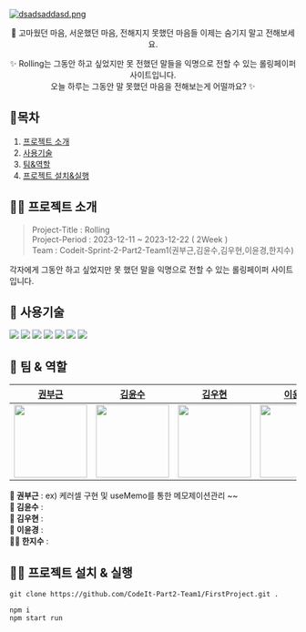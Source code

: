 [![dsadsaddasd.png](https://i.postimg.cc/HW3pqp8Q/dsadsaddasd.png)](https://postimg.cc/G98wYnQ2)
<p align="center">💌 고마웠던 마음, 서운했던 마음, 전해지지 못했던 마음들 이제는 숨기지 말고 전해보세요.</p> 
<p align="center" color="#ccc">✨ Rolling는 그동안 하고 싶었지만 못 전했던 말들을 익명으로 전할 수 있는 롤링페이퍼 사이트입니다. <br/> 오늘 하루는 그동안 말 못했던 마음을 전해보는게 어떨까요? ✨</p> 

## 📘목차

1. [프로젝트 소개](#프로젝트-소개)
2. [사용기술](#사용기술)
3. [팀&역할](#팀--역할)
4. [프로젝트 설치&실행](#프로젝트-설치--실행)

## 🧑‍💻 프로젝트 소개
> Project-Title : Rolling   
> Project-Period : 2023-12-11 ~ 2023-12-22 ( 2Week )    
> Team : Codeit-Sprint-2-Part2-Team1(권부근,김윤수,김우현,이윤경,한지수)   

각자에게 그동안 하고 싶었지만 못 했던 말을 익명으로 전할 수 있는 롤링페이퍼 사이트입니다.    

## 🔎 사용기술  
<img src="https://img.shields.io/badge/react-61DAFB?style=for-the-badge&logo=react&logoColor=white">
<img src="https://img.shields.io/badge/reactRouter-CA4245?style=for-the-badge&logo=reactrouter&logoColor=white">
<img src="https://img.shields.io/badge/styledComponents-DB7093?style=for-the-badge&logo=styledcomponents-DB7093&logoColor=white">
<img src="https://img.shields.io/badge/framerMotion-0055FF?style=for-the-badge&logo=framer&logoColor=white">
<img src="https://img.shields.io/badge/reactQuill-A6A9AA?style=for-the-badge&logo=react&logoColor=white">
<img src="https://img.shields.io/badge/emojiPickerReact-ECD53F?style=for-the-badge&logo=react&logoColor=white">
<img src="https://img.shields.io/badge/supabase-3FCF8E?style=for-the-badge&logo=supabase&logoColor=white">

## 👥 팀 & 역할
|[권부근](https://github.com/guen9310)|[김윤수](https://github.com/yunsusu)|[김우현](https://github.com/rladngus133)|[이윤경](https://github.com/Yoon-kyungLee)|[한지수](https://github.com/JIS0098)|
|------|------|------|------|------|
|<img src="https://png.pngtree.com/png-clipart/20190514/ourlarge/pngtree-hand-painted-cute-class-male-teacher-png-image_1034060.jpg" width="128" height="128">|<img src="https://i.ytimg.com/vi/xusck5F61kU/hqdefault.jpg" width="128" height="128">|<img src="https://cdnimage.dailian.co.kr/news/201402/news_1391494701_419313_m_1.jpg" width="128" height="128">|<img src="https://github.com/CodeIt-Part2-Team1/FirstProject/assets/124851297/d9ce5b9e-49bb-479c-87c1-90497e35f9f5" width="128" height="128">|<img src="https://coinpan.com/files/attach/images/198/429/492/210/12ceae7a20597f3d7f920a7aef65df5b.jpg" width="128" height="128">|

**👦 권부근** : ex) 케러셀 구현 및 useMemo를 통한 메모제이션관리 ~~  
**🧑 김윤수** :    
**👨 김우현** :    
**👧 이윤경** :    
**👩‍🦰 한지수** :   

## 🧑‍💻 프로젝트 설치 & 실행
```
git clone https://github.com/CodeIt-Part2-Team1/FirstProject.git .

npm i
npm start run
```



